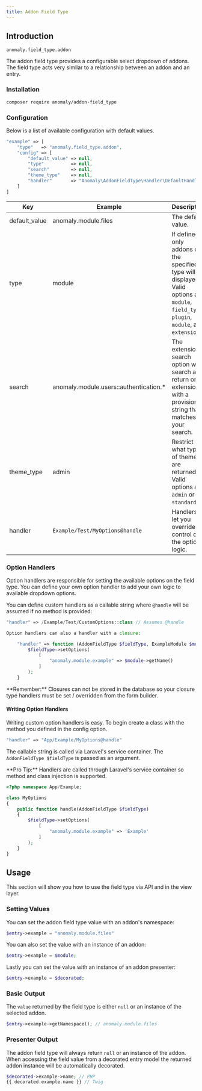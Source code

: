 ```yaml
---
title: Addon Field Type
---
```


## Introduction

`anomaly.field_type.addon`

The addon field type provides a configurable select dropdown of addons. The field type acts very similar to a relationship between an addon and an entry.

### Installation

```bash
composer require anomaly/addon-field_type
```

### Configuration

Below is a list of available configuration with default values.

```php
"example" => [
    "type"   => "anomaly.field_type.addon",
    "config" => [
        "default_value" => null,
        "type"          => null,
        "search"        => null,
        "theme_type"    => null,
        "handler"       => "Anomaly\AddonFieldType\Handler\DefaultHandler@handle"
    ]
]
```

<table class="table table-bordered table-striped">
    <thead>
        <tr>
            <th>Key</th>
            <th>Example</th>
            <th>Description</th>
        </tr>
    </thead>
    <tbody>
        <tr>
            <td>default_value</td>
            <td>anomaly.module.files</td>
            <td>The default value.</td>
        </tr>
        <tr>
            <td>type</td>
            <td>module</td>
            <td>If defined only addons of the specified type will be displayed. Valid options are <code>module</code>, <code>field_type</code>, <code>plugin</code>, <code>module</code>, and <code>extension</code>.</td>
        </tr>
        <tr>
            <td>search</td>
            <td>anomaly.module.users::authentication.*</td>
            <td>The extension search option will search and return only extensions with a provision string that matches your search.</td>
        </tr>
        <tr>
            <td>theme_type</td>
            <td>admin</td>
            <td>Restrict what type of themes are returned. Valid options are <code>admin</code> or <code>standard</code>.</td>
        </tr>
        <tr>
            <td>handler</td>
            <td><code>Example/Test/MyOptions@handle</code></td>
            <td>Handlers let you override control of the options logic.</td>
        </tr>
    </tbody>
</table>

### Option Handlers

Option handlers are responsible for setting the available options on the field type. You can define your own option handler to add your own logic to available dropdown options.

You can define custom handlers as a callable string where `@handle` will be assumed if no method is provided:

```php
"handler" => /Example/Test/CustomOptions::class // Assumes @handle

Option handlers can also a handler with a closure:

    "handler" => function (AddonFieldType $fieldType, ExampleModule $module) {
        $fieldType->setOptions(
            [
                "anomaly.module.example" => $module->getName()
            ]
        );
    }
```

<div class="alert alert-info">**Remember:** Closures can not be stored in the database so your closure type handlers must be set / overridden from the form builder.</div>

#### Writing Option Handlers

Writing custom option handlers is easy. To begin create a class with the method you defined in the config option.

```php
"handler" => "App/Example/MyOptions@handle"
```

The callable string is called via Laravel's service container. The `AddonFieldType $fieldType` is passed as an argument.

<div class="alert alert-primary">**Pro Tip:** Handlers are called through Laravel's service container so method and class injection is supported.</div>

```php
<?php namespace App/Example;

class MyOptions
{
    public function handle(AddonFieldType $fieldType)
    {
        $fieldType->setOptions(
            [
                "anomaly.module.example" => 'Example'
            ]
        );
    }
}
```

## Usage

This section will show you how to use the field type via API and in the view layer.

### Setting Values

You can set the addon field type value with an addon's namespace:

```php
$entry->example = "anomaly.module.files"
```

You can also set the value with an instance of an addon:

```php
$entry->example = $module;
```

Lastly you can set the value with an instance of an addon presenter:

```php
$entry->example = $decorated;
```

### Basic Output

The `value` returned by the field type is either `null` or an instance of the selected addon.

```php
$entry->example->getNamespace(); // anomaly.module.files
```

### Presenter Output

The addon field type will always return `null` or an instance of the addon. When accessing the field value from a decorated entry model the returned addon instance will be automatically decorated.

```php
$decorated->example->name; // PHP
{{ decorated.example.name }} // Twig
```
